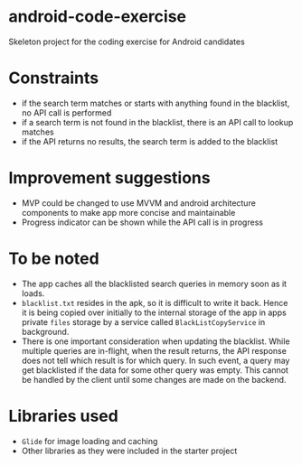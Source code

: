 # android-code-exercise
Skeleton project for the coding exercise for Android candidates

# Constraints
- if the search term matches or starts with anything found in the blacklist, no API call is performed
- if a search term is not found in the blacklist, there is an API call to lookup matches
- if the API returns no results, the search term is added to the blacklist

# Improvement suggestions
- MVP could be changed to use MVVM and android architecture components to make app more concise and maintainable
- Progress indicator can be shown while the API call is in progress

# To be noted
- The app caches all the blacklisted search queries in memory soon as it loads.
- `blacklist.txt` resides in the apk, so it is difficult to write it back. Hence it is being copied over initially to the internal
storage of the app in apps private `files` storage by a service called `BlackListCopyService` in background.
- There is one important consideration when updating the blacklist. While multiple queries are in-flight, when the result returns, the API
response does not tell which result is for which query. In such event, a query may get blacklisted if the data for some other query was empty. This
cannot be handled by the client until some changes are made on the backend.

# Libraries used
- `Glide` for image loading and caching
- Other libraries as they were included in the starter project